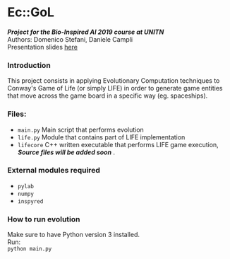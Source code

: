# Ec::GoL
___Project for the Bio-Inspired AI 2019 course at UNITN___  
Authors: Domenico Stefani, Daniele Campli  
Presentation slides [here](https://cutt.ly/ecgol/)

### Introduction ###
This project consists in applying Evolutionary Computation techniques 
to Conway's Game of Life (or simply LIFE) in order to generate game entities that move across the game board
in a specific way (eg. spaceships).

### Files: ###
- `main.py`     Main script that performs evolution
- `life.py`     Module that contains part of LIFE implementation
- `lifecore`    C++ written executable that performs LIFE game execution, ___Source files will be added soon___ .

### External modules required ###
- `pylab`
- `numpy`
- `inspyred`

### How to run evolution ###
Make sure to have Python version 3 installed.  
Run:  
`python main.py` 
